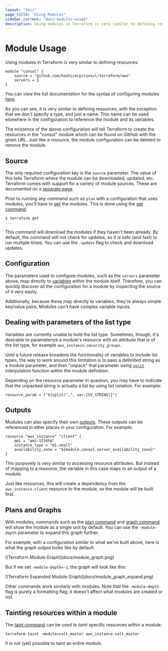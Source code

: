 ```yaml
---
layout: "docs"
page_title: "Using Modules"
sidebar_current: "docs-modules-usage"
description: Using modules in Terraform is very similar to defining resources.
---
```


# Module Usage

Using modules in Terraform is very similar to defining resources:

```
module "consul" {
	source = "github.com/hashicorp/consul/terraform/aws"
	servers = 3
}
```

You can view the full documentation for the syntax of configuring
modules [here](/docs/configuration/modules.html).

As you can see, it is very similar to defining resources, with the exception
that we don't specify a type, and just a name. This name can be used elsewhere
in the configuration to reference the module and its variables.

The existence of the above configuration will tell Terraform to create
the resources in the "consul" module which can be found on GitHub with the
given URL. Just like a resource, the module configuration can be deleted
to remove the module.

## Source

The only required configuration key is the `source` parameter. The value of
this tells Terraform where the module can be downloaded, updated, etc.
Terraform comes with support for a variety of module sources. These
are documented on a [separate page](/docs/modules/sources.html).

Prior to running any command such as `plan` with a configuration that
uses modules, you'll have to [get](/docs/commands/get.html) the modules.
This is done using the [get command](/docs/commands/get.html).

```
$ terraform get
...
```

This command will download the modules if they haven't been already.
By default, the command will not check for updates, so it is safe (and fast)
to run multiple times. You can use the `-update` flag to check and download
updates.

## Configuration

The parameters used to configure modules, such as the `servers` parameter
above, map directly to [variables](/docs/configuration/variables.html) within
the module itself. Therefore, you can quickly discover all the configuration
for a module by inspecting the source of it very easily.

Additionally, because these map directly to variables, they're always simple
key/value pairs. Modules can't have complex variable inputs.

## Dealing with parameters of the list type

Variables are currently unable to hold the list type. Sometimes, though, it's
desirable to parameterize a module's resource with an attribute that is of the
list type, for example `aws_instance.security_groups`. 

Until a future release broadens the functionality of variables to include list
types, the way to work around this limitation is to pass a delimited string as
a module parameter, and then "unpack" that parameter using
[`split`](/docs/configuration/interpolation.html) interpolation function within
the module definition. 

Depending on the resource parameter in question, you may have to 
indicate that the unpacked string is actually a list by using list notation.
For example:

```
resource_param = ["${split(",", var.CSV_STRING)}"]
```

## Outputs

Modules can also specify their own [outputs](/docs/configuration/outputs.html).
These outputs can be referenced in other places in your configuration.
For example:

```
resource "aws_instance" "client" {
	ami = "ami-123456"
	instance_type = "m1.small"
	availability_zone = "${module.consul.server_availability_zone}"
}
```

This purposely is very similar to accessing resource attributes. But instead
of mapping to a resource, the variable in this case maps to an output of
a module.

Just like resources, this will create a dependency from the `aws_instance.client`
resource to the module, so the module will be built first.

## Plans and Graphs

With modules, commands such as the [plan command](/docs/commands/plan.html)
and
[graph command](/docs/commands/graph.html) will show the module as a single
unit by default. You can use the `-module-depth` parameter to expand this
graph further.

For example, with a configuration similar to what we've built above, here
is what the graph output looks like by default:

<div class="center">
![Terraform Module Graph](docs/module_graph.png)
</div>

But if we set `-module-depth=-1`, the graph will look like this:

<div class="center">
![Terraform Expanded Module Graph](docs/module_graph_expand.png)
</div>

Other commands work similarly with modules. Note that the `-module-depth`
flag is purely a formatting flag; it doesn't affect what modules are created
or not.


## Tainting resources within a module

The [taint command](/docs/commands/taint.html) can be used to _taint_
specific resources within a module:

```
terraform taint -module=salt_master aws_instance.salt_master
```

It is not (yet) possible to taint an entire module.
